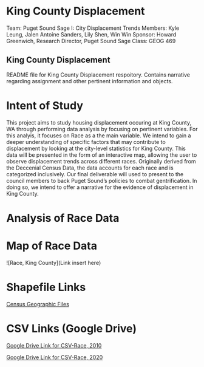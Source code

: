 # King County Displacement
Team: Puget Sound Sage I: City Displacement Trends
Members: Kyle Leung, Jalen Antoine Sanders, Lily Shen, Win Win
Sponsor: Howard Greenwich, Research Director, Puget Sound Sage
Class: GEOG 469


## King County Displacement
README file for King County Displacement respoitory. Contains narrative regarding assignment and other pertinent information and objects.


# Intent of Study 
This project aims to study housing displacement occuring at  King County, WA through performing data analysis by focusing on pertinent variables. For this analyis, it focuses on Race as a the main variable. We intend to gain a deeper understanding of specific factors that may contribute to displacement by looking at the city-level statistics for King County. This data will be presented in the form of an interactive map, allowing the user to observe displacement trends across different races. Originally derived from the Deccenial Census Data, the data accounts for each race and is categorized inclusively. Our final deliverable will used to present to the council members to back Puget Sound’s policies to combat gentrification. In doing so, we intend to offer a narrative for the evidence of displacement in King County. 


# Analysis of Race Data 


# Map of Race Data

![Race, King County](Link insert here)


# Shapefile Links 
[Census Geographic Files](https://ofm.wa.gov/washington-data-research/population-demographics/gis-data/census-geographic-files)

# CSV Links (Google Drive)

[Google Drive Link for CSV-Race, 2010](https://docs.google.com/spreadsheets/d/10snmYtcncwPWdw6NvjTQNDUHJo8IMLl1AOZVHVLfVUw/edit?usp=sharing)

[Google Drive Link for CSV-Race, 2020](https://docs.google.com/spreadsheets/d/1p__IaIv5RitMV4NeCzkqhPoWoa1uuT3Kvj5G7k2kxBk/edit?usp=sharing) 

